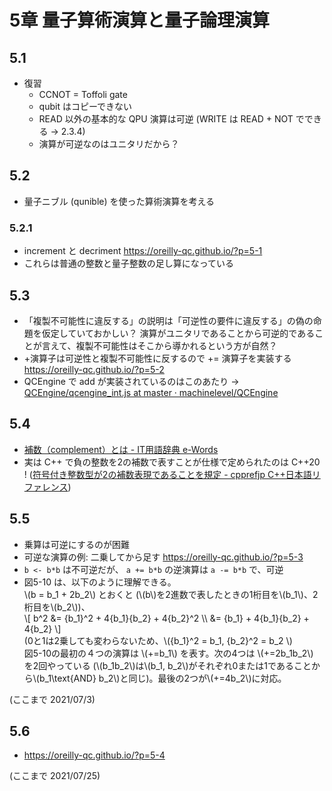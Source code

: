 # 5章 量子算術演算と量子論理演算

## 5.1

- 復習
  - CCNOT = Toffoli gate
  - qubit はコピーできない
  - READ 以外の基本的な QPU 演算は可逆 (WRITE は READ + NOT でできる -> 2.3.4)
  - 演算が可逆なのはユニタリだから？

## 5.2

- 量子ニブル (qunible) を使った算術演算を考える

### 5.2.1

- increment と decriment <https://oreilly-qc.github.io/?p=5-1>
- これらは普通の整数と量子整数の足し算になっている

## 5.3

- 「複製不可能性に違反する」の説明は「可逆性の要件に違反する」の偽の命題を仮定していておかしい？ 演算がユニタリであることから可逆的であることが言えて、複製不可能性はそこから導かれるという方が自然？
- +演算子は可逆性と複製不可能性に反するので += 演算子を実装する  
  <https://oreilly-qc.github.io/?p=5-2>
- QCEngine で add が実装されているのはこのあたり -> [QCEngine/qcengine_int.js at master · machinelevel/QCEngine](https://github.com/machinelevel/QCEngine/blob/master/src/qcengine_int.js#L1162)

## 5.4

- [補数（complement）とは - IT用語辞典 e-Words](https://e-words.jp/w/%E8%A3%9C%E6%95%B0.html)
- 実は C++ で負の整数を2の補数で表すことが仕様で定められたのは C++20 ! ([符号付き整数型が2の補数表現であることを規定 - cpprefjp C++日本語リファレンス](https://cpprefjp.github.io/lang/cpp20/signed_integers_are_twos_complement.html))

## 5.5

- 乗算は可逆にするのが困難
- 可逆な演算の例: 二乗してから足す <https://oreilly-qc.github.io/?p=5-3>
- `b <- b*b` は不可逆だが、 `a += b*b` の逆演算は `a -= b*b` で、可逆
- 図5-10 は、以下のように理解できる。  
  \\(b = b_1 + 2b_2\\) とおくと (\\(b\\)を2進数で表したときの1桁目を\\(b_1\\)、2桁目を\\(b_2\\))、  
  \\[
      b^2 &= {b_1}^2 + 4{b_1}{b_2} + 4{b_2}^2 \\\\
          &= {b_1} + 4{b_1}{b_2} + 4{b_2}
  \\]  
  (0と1は2乗しても変わらないため、\\({b_1}^2 = b_1, {b_2}^2 = b_2 \\)  
  図5-10の最初の４つの演算は \\(+=b_1\\) を表す。次の4つは \\(+=2b_1b_2\\) を2回やっている (\\(b_1b_2\\)は\\(b_1, b_2\\)がそれぞれ0または1であることから\\(b_1\text{AND} b_2\\)と同じ)。最後の2つが\\(+=4b_2\\)に対応。

(ここまで 2021/07/3)

## 5.6

- <https://oreilly-qc.github.io/?p=5-4>

 

(ここまで 2021/07/25)
